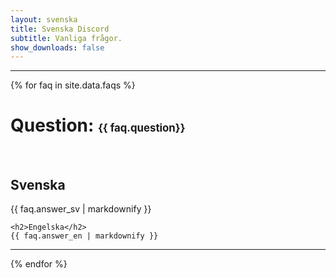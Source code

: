 ```yaml
---
layout: svenska
title: Svenska Discord
subtitle: Vanliga frågor.
show_downloads: false
---
```


<hr />

{% for faq in site.data.faqs %}

<h1>Question: <span style="font-size: 0.6em; line-height: 1.0em;">{{ faq.question}}</span></h1>

<br />

<div>
    <h2>Svenska</h2>
    {{ faq.answer_sv | markdownify }}

    <h2>Engelska</h2>
    {{ faq.answer_en | markdownify }}
</div>

<hr />

{% endfor %}